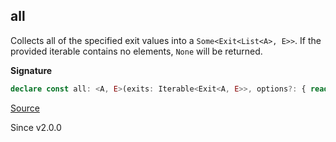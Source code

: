 ## all

Collects all of the specified exit values into a `Some<Exit<List<A>, E>>`. If
the provided iterable contains no elements, `None` will be returned.

**Signature**

```ts
declare const all: <A, E>(exits: Iterable<Exit<A, E>>, options?: { readonly parallel?: boolean | undefined; } | undefined) => Option.Option<Exit<Array<A>, E>>
```

[Source](https://github.com/Effect-TS/effect/tree/main/packages/effect/src/Exit.ts#L149)

Since v2.0.0
